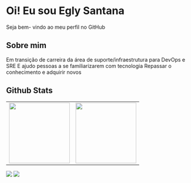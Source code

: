 

# Oi! Eu sou Egly Santana

Seja bem- vindo ao meu perfil no GitHub

## Sobre mim

Em transição de carreira da área de suporte/infraestrutura para DevOps e SRE
E ajudo pessoas a se familiarizarem com tecnologia
Repassar o conhecimento e adquirir novos

## Github Stats
<center>
<table>
<tr>
    <td><img height="165em" src="https://github-readme-stats.vercel.app/api?username=eglysc&show_icons=true&theme=dark&include_all_commits=true&count_private=true" /></td>
    <td><img height="165em" src="https://github-readme-stats.vercel.app/api/top-langs/?username=eglysc&layout=compact&langs_count=7&theme=dark" /></td>
</tr>
</table>
</center>
</div>



[<img src="https://img.shields.io/badge/linkedin-%230077B5.svg?&style=for-the-badge&logo=linkedin&logoColor=white" />](https://www.linkedin.com/in/eglysantana/) [<img src = "https://img.shields.io/badge/instagram-%23E4405F.svg?&style=for-the-badge&logo=instagram&logoColor=white">](https://www.instagram.com/eglysantana/)





<!---
eglysc/eglysc is a ✨ special ✨ repository because its `README.md` (this file) appears on your GitHub profile.
You can click the Preview link to take a look at your changes.
--->
